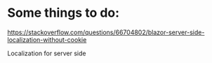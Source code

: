 Some things to do:
====================
https://stackoverflow.com/questions/66704802/blazor-server-side-localization-without-cookie

Localization for server side
